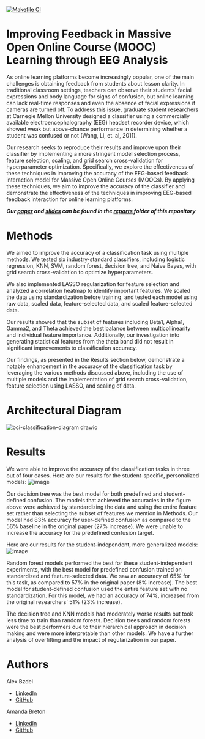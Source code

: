 [![Makefile CI](https://github.com/abzdel/BCI-EEG-Classification/actions/workflows/makefile.yml/badge.svg?branch=main)](https://github.com/abzdel/BCI-EEG-Classification/actions/workflows/makefile.yml)
# Improving Feedback in Massive Open Online Course (MOOC) Learning through EEG Analysis
As online learning platforms become increasingly popular, one of the main challenges is obtaining feedback from students about lesson clarity. In traditional classroom settings, teachers can observe their students' facial expressions and body language for signs of confusion, but online learning can lack real-time responses and even the absence of facial expressions if cameras are turned off. To address this issue, graduate student researchers at Carnegie Mellon University designed a classifier using a commercially available electroencephalography (EEG) headset recorder device, which showed weak but above-chance performance in determining whether a student was confused or not (Wang, Li, et. al, 2011).

Our research seeks to reproduce their results and improve upon their classifier by implementing a more stringent model selection process, feature selection, scaling, and grid search cross-validation for hyperparameter optimization. Specifically, we explore the effectiveness of these techniques in improving the accuracy of the EEG-based feedback interaction model for Massive Open Online Courses (MOOCs). By applying these techniques, we aim to improve the accuracy of the classifier and demonstrate the effectiveness of the techniques in improving EEG-based feedback interaction for online learning platforms.

***Our [paper](https://github.com/abzdel/BCI-EEG-Classification/blob/main/reports/EEG%20Analysis%20-%20Amanda%20Breton%20%2B%20Alex%20Bzdel.pdf) and [slides](https://github.com/abzdel/BCI-EEG-Classification/blob/main/reports/EEG%20Analysis%20-%20Amanda%20Breton%20%2B%20Alex%20Bzdel%20Slides.pdf) can be found in the [reports](https://github.com/abzdel/BCI-EEG-Classification/tree/main/reports) folder of this repository***

# Methods
We aimed to improve the accuracy of a classification task using multiple methods. We tested six industry-standard classifiers, including logistic regression, KNN, SVM, random forest, decision tree, and Naive Bayes, with grid search cross-validation to optimize hyperparameters.

We also implemented LASSO regularization for feature selection and analyzed a correlation heatmap to identify important features. We scaled the data using standardization before training, and tested each model using raw data, scaled data, feature-selected data, and scaled feature-selected data. 

Our results showed that the subset of features including Beta1, Alpha1, Gamma2, and Theta achieved the best balance between multicollinearity and individual feature importance. Additionally, our investigation into generating statistical features from the theta band did not result in significant improvements to classification accuracy.

Our findings, as presented in the Results section below, demonstrate a notable enhancement in the accuracy of the classification task by leveraging the various methods discussed above, including the use of multiple models and the implementation of grid search cross-validation, feature selection using LASSO, and scaling of data.

# Architectural Diagram
![bci-classification-diagram drawio](https://user-images.githubusercontent.com/55398496/236544662-1322e18a-d4e2-4683-8cd0-5bac819f4647.png)


# Results
We were able to improve the accuracy of the classification tasks in three out of four cases. Here are our results for the student-specific, personalized models:
![image](https://user-images.githubusercontent.com/55398496/236548236-a66526f1-1abe-4158-a28c-606d2737589c.png)

Our decision tree was the best model for both predefined and student-defined confusion. The models that achieved the accuracies in the figure above were achieved by standardizing the data and using the entire feature set rather than selecting the subset of features we mention in Methods. Our model had 83% accuracy for user-defined confusion as compared to the 56% baseline in the original paper (27% increase). We were unable to increase the accuracy for the predefined confusion target.

Here are our results for the student-independent, more generalized models:
![image](https://user-images.githubusercontent.com/55398496/236548822-ecb24724-36ef-4290-b52d-6cc4023bb4d8.png)

Random forest models performed the best for these student-independent experiments, with the best model for predefined confusion trained on standardized and feature-selected data. We saw an accuracy of 65% for this task, as compared to 57% in the original paper (8% increase). The best model for student-defined confusion used the entire feature set with no standardization. For this model, we had an accuracy of 74%, increased from the original researchers' 51% (23% increase).

The decision tree and KNN models had moderately worse results but took less time to train than random forests. Decision trees and random forests were the best performers due to their hierarchical approach in decision making and were more interpretable than other models. We have a further analysis of overfitting and the impact of regularization in our paper.



# Authors

Alex Bzdel
- [LinkedIn](https://www.linkedin.com/in/alexbzdel/)
- [GitHub](https://github.com/abzdel)
 
Amanda Breton
- [LinkedIn](https://www.linkedin.com/in/amandabreton/)
- [GitHub](https://github.com/anbreton)
